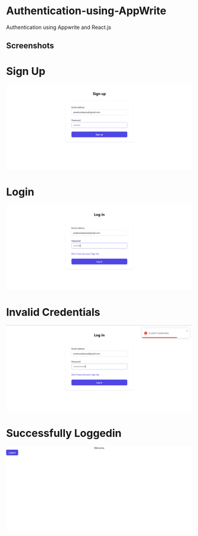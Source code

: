 # Authentication-using-AppWrite
Authentication using Appwrite and React.js

## Screenshots

# Sign Up
![Signup](https://github.com/preetnandasana/Authentication-using-AppWrite/blob/080fa420b8ca8781c3c63cb176fbf7acf4f3a1a9/Screenshots/Signup.png)
# Login
![Login](https://github.com/preetnandasana/Authentication-using-AppWrite/blob/080fa420b8ca8781c3c63cb176fbf7acf4f3a1a9/Screenshots/Login.png)
# Invalid Credentials
![Invalid credentials](https://github.com/preetnandasana/Authentication-using-AppWrite/blob/080fa420b8ca8781c3c63cb176fbf7acf4f3a1a9/Screenshots/Invliad_Credentials.png)
# Successfully Loggedin
![Successfully Loggedin](https://github.com/preetnandasana/Authentication-using-AppWrite/blob/080fa420b8ca8781c3c63cb176fbf7acf4f3a1a9/Screenshots/Login_Succeeded.png)
